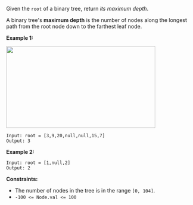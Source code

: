 Given the `root` of a binary tree, return *its maximum depth*.

A binary tree's __maximum depth__ is the number of nodes along the longest path from the root node down to the farthest leaf node.

 
__Example 1:__

<img src="../src/Asset/tmp-tree.jpg" width="400" height="220">

```
Input: root = [3,9,20,null,null,15,7]
Output: 3
```

__Example 2:__
```
Input: root = [1,null,2]
Output: 2
``` 

__Constraints:__

* The number of nodes in the tree is in the range `[0, 104]`.
* `-100 <= Node.val <= 100`